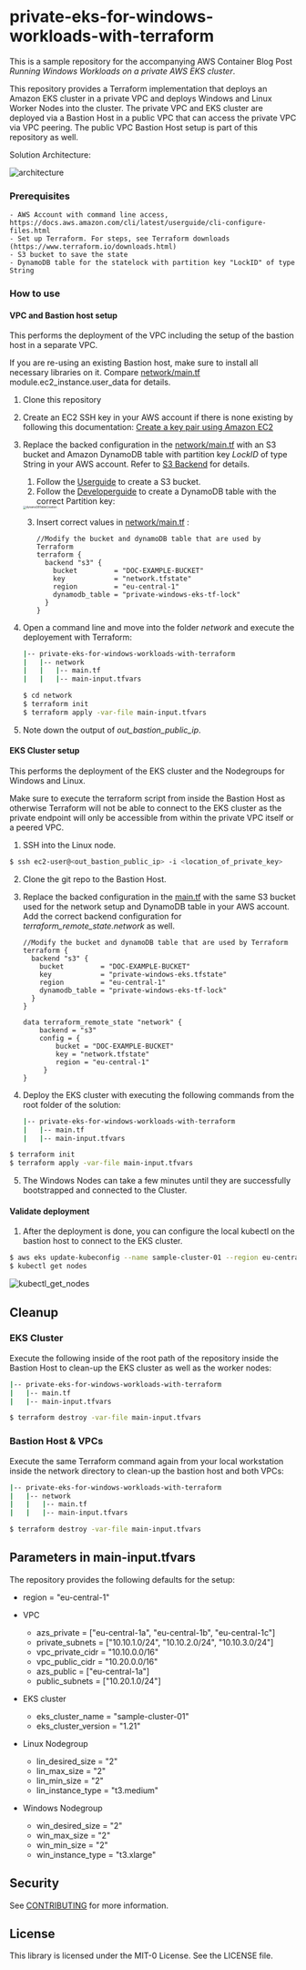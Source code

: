 # private-eks-for-windows-workloads-with-terraform

This is a sample repository for the accompanying AWS Container Blog Post *Running Windows Workloads on a private AWS EKS cluster*.  

This repository provides a Terraform implementation that deploys an Amazon EKS cluster in a private VPC and deploys Windows and Linux Worker Nodes into the cluster. The private VPC and EKS cluster are deployed via a Bastion Host in a public VPC that can access the private VPC via VPC peering. The public VPC Bastion Host setup is part of this repository as well.

Solution Architecture:

![architecture](/Users/rppenker/git/gitlab/terraform_eks_private_windows/Images/architecture.jpg)

### Prerequisites

```
- AWS Account with command line access, https://docs.aws.amazon.com/cli/latest/userguide/cli-configure-files.html 
- Set up Terraform. For steps, see Terraform downloads (https://www.terraform.io/downloads.html)
- S3 bucket to save the state 
- DynamoDB table for the statelock with partition key "LockID" of type String
```

### How to use

#### VPC and Bastion host setup

This performs the deployment of the VPC including the setup of the bastion host in a separate VPC. 

If you are re-using an existing Bastion host, make sure to install all necessary libraries on it. Compare [network/main.tf](./network/main.tf) module.ec2_instance.user_data for details.

1. Clone this repository 

2. Create an EC2 SSH key in your AWS account if there is none existing by following this documentation: [Create a key pair using Amazon EC2](https://docs.aws.amazon.com/AWSEC2/latest/UserGuide/ec2-key-pairs.html#having-ec2-create-your-key-pair)

3. Replace the backed configuration in the [network/main.tf](./network/main.tf) with an S3 bucket and Amazon DynamoDB table with partition key *LockID* of type String in your AWS account. Refer to [S3 Backend](https://www.terraform.io/language/settings/backends/s3) for details.

   1. Follow the [Userguide](https://docs.aws.amazon.com/AmazonS3/latest/userguide/create-bucket-overview.html) to create a S3 bucket.
   2. Follow the [Developerguide](https://docs.aws.amazon.com/amazondynamodb/latest/developerguide/getting-started-step-1.html) to create a DynamoDB table with the correct Partition key:

   <img src="/Users/rppenker/git/gitlab/terraform_eks_private_windows/Images/dynamoDBTableCreation.png" alt="dynamoDBTableCreation" style="zoom:33%;" />

   3. Insert correct values in [network/main.tf](./network/main.tf) :

      ````
      //Modify the bucket and dynamoDB table that are used by Terraform
      terraform {
        backend "s3" {
          bucket         = "DOC-EXAMPLE-BUCKET"
          key            = "network.tfstate"
          region         = "eu-central-1"
          dynamodb_table = "private-windows-eks-tf-lock"
        }
      }
      ````

      

4. Open a command line and move into the folder *network* and execute the deployement with Terraform:

   ````bash
   |-- private-eks-for-windows-workloads-with-terraform 
   |   |-- network
   |   |   |-- main.tf
   |   |   |-- main-input.tfvars
   ````

   ```bash
   $ cd network
   $ terraform init
   $ terraform apply -var-file main-input.tfvars
   ```

5. Note down the output of *out_bastion_public_ip*. 

#### EKS Cluster setup

This performs the deployment of the EKS cluster and the Nodegroups for Windows and Linux.

Make sure to execute the terraform script from inside the Bastion Host as otherwise Terraform will not be able to connect to the EKS cluster as the private endpoint will only be accessible from within the private VPC itself or a peered VPC. 

1. SSH into the Linux node. 

```bash
$ ssh ec2-user@<out_bastion_public_ip> -i <location_of_private_key>
```

2. Clone the git repo to the Bastion Host.

3. Replace the backed configuration in the [main.tf](./main.tf) with the same S3 bucket used for the network setup and DynamoDB table in your AWS account. 
   Add the correct backend configuration for *terraform_remote_state.network* as well.

   ````
   //Modify the bucket and dynamoDB table that are used by Terraform
   terraform {
     backend "s3" {
       bucket         = "DOC-EXAMPLE-BUCKET"
       key            = "private-windows-eks.tfstate"
       region         = "eu-central-1"
       dynamodb_table = "private-windows-eks-tf-lock"
     }
   }
   
   data terraform_remote_state "network" {
       backend = "s3"
       config = {
           bucket = "DOC-EXAMPLE-BUCKET"
           key = "network.tfstate"
           region = "eu-central-1"
        }
   }
   ````

4. Deploy the EKS cluster with executing the following commands from the root folder of the solution:

   ````bash
   |-- private-eks-for-windows-workloads-with-terraform 
   |   |-- main.tf
   |   |-- main-input.tfvars
   ````

```bash
$ terraform init
$ terraform apply -var-file main-input.tfvars
```

5. The Windows Nodes can take a few minutes until they are successfully bootstrapped and connected to the Cluster.

#### Validate deployment

1. After the deployment is done, you can configure the local kubectl on the bastion host to connect to the EKS cluster.

```bash
$ aws eks update-kubeconfig --name sample-cluster-01 --region eu-central-1
$ kubectl get nodes
```

![kubectl_get_nodes](/Users/rppenker/git/gitlab/terraform_eks_private_windows/Images/kubectl_get_nodes.png)

## Cleanup

### EKS Cluster

Execute the following inside of the root path of the repository inside the Bastion Host to clean-up the EKS cluster as well as the worker nodes:

````bash
|-- private-eks-for-windows-workloads-with-terraform 
|   |-- main.tf
|   |-- main-input.tfvars
````

```bash
$ terraform destroy -var-file main-input.tfvars
```

### Bastion Host & VPCs

Execute the same Terraform command again from your local workstation inside the network directory to clean-up the bastion host and both VPCs:

````bash
|-- private-eks-for-windows-workloads-with-terraform 
|   |-- network
|   |   |-- main.tf
|   |   |-- main-input.tfvars
````

```bash
$ terraform destroy -var-file main-input.tfvars
```



## Parameters in main-input.tfvars

The repository provides the following defaults for the setup:

- region = "eu-central-1"
- VPC
  - azs_private = ["eu-central-1a", "eu-central-1b", "eu-central-1c"]
  - private_subnets = ["10.10.1.0/24", "10.10.2.0/24", "10.10.3.0/24"]
  - vpc_private_cidr = "10.10.0.0/16"
  - vpc_public_cidr = "10.20.0.0/16"
  - azs_public = ["eu-central-1a"]
  - public_subnets = ["10.20.1.0/24"]

- EKS cluster
  - eks_cluster_name = "sample-cluster-01"
  - eks_cluster_version = "1.21"
- Linux Nodegroup
  - lin_desired_size = "2"
  - lin_max_size = "2"
  - lin_min_size = "2"
  - lin_instance_type = "t3.medium"

- Windows Nodegroup
  - win_desired_size = "2"
  - win_max_size = "2"
  - win_min_size = "2"
  - win_instance_type = "t3.xlarge"

## Security

See [CONTRIBUTING](CONTRIBUTING.md#security-issue-notifications) for more information.

## License

This library is licensed under the MIT-0 License. See the LICENSE file.

